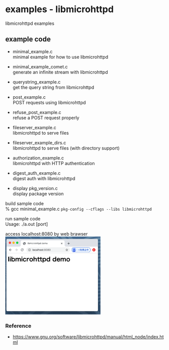 examples - libmicrohttpd
===============

libmicrohttpd examples <br/>

## example code
- minimal_example.c <br/>
minimal example for how to use libmicrohttpd <br/>
- minimal_example_comet.c <br/>
generate an infinite stream with libmicrohttpd <br/>
- querystring_example.c <br/>
get the query string from libmicrohttpd <br/>

- post_example.c <br/>
POST requests using libmicrohttpd <br/>
- refuse_post_example.c <br/>
refuse a POST request properly <br/>

- fileserver_example.c <br/>
libmicrohttpd to serve files <br/>
- fileserver_example_dirs.c <br/>
libmicrohttpd to serve files (with directory support) <br/>

- authorization_example.c <br/>
libmicrohttpd with HTTP authentication <br/>
- digest_auth_example.c <br/>
digest auth with libmicrohttpd <br/>

- display pkg_version.c <br/>
display package version <br/>


build sample code<br/>
% gcc minimal_example.c `pkg-config --cflags --libs libmicrohttpd`  <br/>

run sample code <br/>
Usage: ./a.out  [port] <br/>

access localhost:8080 by web brawser <br/>
<img src="https://raw.githubusercontent.com/ohwada/MAC_cpp_Samples/master/libmicrohttpd/screenshot/chrome_minimal_example.png" width="300" /> <br/>


### Reference <br/>
- https://www.gnu.org/software/libmicrohttpd/manual/html_node/index.html



